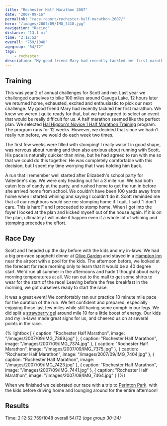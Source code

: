 ```yaml
---
title: "Rochester Half Marathon 2007"
date: "2007-09-16"
permalink: "race-report/rochester-half-marathon-2007/"
hero: "/images/2007/09/IMG_7418.jpg"
navigation: "Racing"
distance: "13.1 mi"
time: "2:12:52"
overall: "759/1048"
agegroup: "54/72"
tags:
    - rochester
description: "My good friend Mary had recently tackled her first marathon. We knew we weren't quite ready for that, but we had agreed to select an event that would be really difficult for us. A half marathon seemed like the perfect plan."
---
```

    
## Training

This was year 2 of annual challenges for Scott and me. Last year we challenged ourselves to bike 100 miles around Cayuga Lake. 12 hours later we returned home, exhausted, excited and enthusiastic to pick our next challenge. My good friend Mary had recently tackled her first marathon. We knew we weren't quite ready for that, but we had agreed to select an event that would be really difficult for us. A half marathon seemed like the perfect plan. We selected [Hal Higdon's Novice 1 Half Marathon Training](http://www.halhigdon.com/training/51131/Half-Marathon-Novice-1-Training-Program "Hal Higdon Half Marathon Training") program. The program runs for 12 weeks. However, we decided that since we hadn't really run before, we would do each week two times.

The first few weeks were filled with stomping! I really wasn't in good shape, was nervous about running and then also anxious about running with Scott. His pace is naturally quicker than mine, but he had agreed to run with me so that we could do this together. He was completely comfortable with this decision, but I spent my time worrying that I was holding him back.

A run that I remember well started after Elizabeth's school party for Valentine's day. We were only heading out for a 3 mile run. We had both eaten lots of candy at the party, and rushed home to get the run in before she arrived home from school. We couldn't have been 100 yards away from home when I started whining and saying I couldn't do it. Scott reminded me that all our neighbors would see me stomping home if I quit. I said "I don't care. This is hard!" and I proceeded to stomp home. When I got into the foyer I looked at the plan and kicked myself out of the house again. If it is on the plan, ultimately I will make it happen even if a whole lot of whining and stomping precedes the effort.

## Race Day

Scott and I headed up the day before with the kids and my in-laws. We had a big pre-race spaghetti dinner at [Olive Garden](http://www.olivegarden.com/menu-listing/dinner "Olive Garden") and stayed in a [Hampton Inn](http://hamptoninn3.hilton.com/en/hotels/new-york/hampton-inn-and-suites-rochester-henrietta-ROCHEHX/index.html "Hampton Inn") near the airport with a pool for the kids. The afternoon before, we looked at the forecast for race morning only to learn that it would be a 40 degree start. We'd run all summer in the afternoons and hadn't thought about early morning temperatures at all. We ran out to the mall to get some shirts to wear for the start of the race! Leaving before the free breakfast in the morning, we got ourselves ready to start the race.

It was a great event! We comfortably ran our practice 10 minute mile pace for the duration of the run. We felt confident and prepared, especially enjoying those last few miles while still having some oomph in our legs. We did split a [strawberry gel](http://www.clifbar.com/food/products_shot_gel/ "Strawberry gel") around mile 10 for a little boost of energy. Our kids and my in-laws made great signs for us, and cheered us on at several points in the race.

{% lightbox [
    { caption: "Rochester Half Marathon", image: "/images/2007/09/IMG_7369.jpg" },
    { caption: "Rochester Half Marathon", image: "/images/2007/09/IMG_7374.jpg" },
    { caption: "Rochester Half Marathon", image: "/images/2007/09/IMG_7375.jpg" },
    { caption: "Rochester Half Marathon", image: "/images/2007/09/IMG_7404.jpg" },
    { caption: "Rochester Half Marathon", image: "/images/2007/09/IMG_7423.jpg" },
    { caption: "Rochester Half Marathon", image: "/images/2007/09/IMG_7441.jpg" },
    { caption: "Rochester Half Marathon", image: "/images/2007/09/IMG_7464.jpg" }
]%}

When we finished we celebrated our race with a trip to [Perinton Park](https://www.google.com/maps/preview/uv?hl=en&pb=!1s0x89d6ccb29503b339:0xe01716cc250630b1!2m5!2m2!1i80!2i80!3m1!2i100!3m1!7e1!4shttps://plus.google.com/112567778518697651280/photos?hl%3Den%26socfid%3Dweb:lu:kp:placepageimage%26socpid%3D1!5sperinton+park+fairport+ny+-+Google+Search&sa=X&ei=C75uU9WBCLHNsQSduIDoBw&ved=0CJ0BEKIqMAs "Perinton Park")  with the kids before driving home and lounging around for the entire afternoon!

## Results

Time: 2:12:52
759/1048 overall
54/72 _(age group 30-34)_
